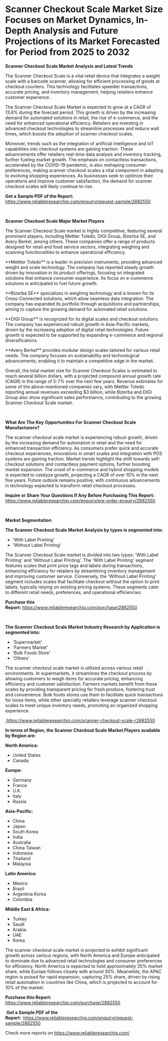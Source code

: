<p><h1>Scanner Checkout Scale Market Size Focuses on Market Dynamics, In-Depth Analysis and Future Projections of its Market Forecasted for Period from 2025 to 2032</h1></p><p><strong>Scanner Checkout Scale Market Analysis and Latest Trends</strong></p>
<p><p>The Scanner Checkout Scale is a vital retail device that integrates a weight scale with a barcode scanner, allowing for efficient processing of goods at checkout counters. This technology facilitates speedier transactions, accurate pricing, and inventory management, helping retailers enhance customer experience.</p><p>The Scanner Checkout Scale Market is expected to grow at a CAGR of 13.6% during the forecast period. This growth is driven by the increasing demand for automated solutions in retail, the rise of e-commerce, and the need for enhanced operational efficiency. Retailers are investing in advanced checkout technologies to streamline processes and reduce wait times, which boosts the adoption of scanner checkout scales.</p><p>Moreover, trends such as the integration of artificial intelligence and IoT capabilities into checkout systems are gaining traction. These advancements offer retailers real-time data analysis and inventory tracking, further fueling market growth. The emphasis on contactless transactions, accelerated by the COVID-19 pandemic, is also reshaping consumer preferences, making scanner checkout scales a vital component in adapting to evolving shopping experiences. As businesses seek to optimize their operations and improve customer satisfaction, the demand for scanner checkout scales will likely continue to rise.</p></p>
<p><strong>Get a Sample PDF of the Report:&nbsp;</strong> <a href="https://www.reliableresearchiq.com/enquiry/request-sample/2882550?utm_campaign=3107&utm_medium=2&utm_source=Github&utm_content=ia&utm_term=13032025&utm_id=scanner-checkout-scale">https://www.reliableresearchiq.com/enquiry/request-sample/2882550</a></p>
<p>&nbsp;</p>
<p><strong>Scanner Checkout Scale Major Market Players</strong></p>
<p><p>The Scanner Checkout Scale market is highly competitive, featuring several prominent players, including Mettler Toledo, DIGI Group, Bizerba SE, and Avery Berkel, among others. These companies offer a range of products designed for retail and food service sectors, integrating weighing and scanning functionalities to enhance operational efficiency.</p><p>**Mettler Toledo** is a leader in precision instruments, providing advanced weight and scale technology. The company has reported steady growth driven by innovation in its product offerings, focusing on integrated solutions that enhance consumer experience. Its focus on e-commerce solutions is anticipated to fuel future growth.</p><p>**Bizerba SE** specializes in weighing technology and is known for its Cross-Connected solutions, which allow seamless data integration. The company has expanded its portfolio through acquisitions and partnerships, aiming to capture the growing demand for automated retail solutions. </p><p>**DIGI Group** is recognized for its digital scales and checkout solutions. The company has experienced robust growth in Asia-Pacific markets, driven by the increasing adoption of digital retail technologies. Future growth is expected to be supported by expanding e-commerce and regional diversifications.</p><p>**Avery Berkel** provides modular design scales tailored for various retail needs. The company focuses on sustainability and technological advancements, enabling it to maintain a competitive edge in the market.</p><p>Overall, the total market size for Scanner Checkout Scales is estimated to reach several billion dollars, with a projected compound annual growth rate (CAGR) in the range of 5-7% over the next few years. Revenue estimates for some of the above-mentioned companies vary, with Mettler Toledo reporting annual revenues exceeding $3 billion, while Bizerba and DIGI Group also show significant sales performance, contributing to the growing Scanner Checkout Scale market.</p></p>
<p>&nbsp;</p>
<p><strong>What Are The Key Opportunities For Scanner Checkout Scale Manufacturers?</strong></p>
<p><p>The scanner checkout scale market is experiencing robust growth, driven by the increasing demand for automation in retail and the need for enhanced transaction efficiency. As consumers prefer quick and accurate checkout experiences, innovations in smart scales and integration with POS systems are gaining traction. Market trends highlight the shift towards self-checkout solutions and contactless payment options, further boosting market expansion. The onset of e-commerce and hybrid shopping models is expected to catalyze growth, projecting a CAGR of over 10% in the next five years. Future outlook remains positive, with continuous advancements in technology expected to transform retail checkout processes.</p></p>
<p><strong>Inquire or Share Your Questions If Any Before Purchasing This Report:</strong> <a href="https://www.reliableresearchiq.com/enquiry/pre-order-enquiry/2882550?utm_campaign=3107&utm_medium=2&utm_source=Github&utm_content=ia&utm_term=13032025&utm_id=scanner-checkout-scale">https://www.reliableresearchiq.com/enquiry/pre-order-enquiry/2882550</a></p>
<p>&nbsp;</p>
<p><strong>Market Segmentation</strong></p>
<p><strong>The Scanner Checkout Scale Market Analysis by types is segmented into:</strong></p>
<p><ul><li>'With Label Printing'</li><li>'Without Label Printing'</li></ul></p>
<p><p>The Scanner Checkout Scale market is divided into two types: 'With Label Printing' and 'Without Label Printing'. The 'With Label Printing' segment features scales that print price tags and labels during transactions, enhancing efficiency for retailers by streamlining inventory management and improving customer service. Conversely, the 'Without Label Printing' segment includes scales that facilitate checkout without the option to print labels, typically relying on existing pricing systems. These segments cater to different retail needs, preferences, and operational efficiencies.</p></p>
<p><strong>Purchase this Report:&nbsp;</strong><a href="https://www.reliableresearchiq.com/purchase/2882550?utm_campaign=3107&utm_medium=2&utm_source=Github&utm_content=ia&utm_term=13032025&utm_id=scanner-checkout-scale">https://www.reliableresearchiq.com/purchase/2882550</a></p>
<p>&nbsp;</p>
<p><strong>The Scanner Checkout Scale Market Industry Research by Application is segmented into:</strong></p>
<p><ul><li>'Supermarket'</li><li>'Farmers Market'</li><li>'Bulk Foods Store'</li><li>'Others'</li></ul></p>
<p><p>The scanner checkout scale market is utilized across various retail environments. In supermarkets, it streamlines the checkout process by allowing customers to weigh items for accurate pricing, enhancing efficiency and customer satisfaction. Farmers markets benefit from these scales by providing transparent pricing for fresh produce, fostering trust and convenience. Bulk foods stores use them to facilitate quick transactions for loose items, while other specialty retailers leverage scanner checkout scales to meet unique inventory needs, promoting an organized shopping experience.</p></p>
<p><a href="https://www.reliableresearchiq.com/scanner-checkout-scale-r2882550?utm_campaign=3107&utm_medium=2&utm_source=Github&utm_content=ia&utm_term=13032025&utm_id=scanner-checkout-scale">&nbsp;https://www.reliableresearchiq.com/scanner-checkout-scale-r2882550</a></p>
<p><strong>In terms of Region, the Scanner Checkout Scale Market Players available by Region are:</strong></p>
<p>
    <p> <strong> North America: </strong>
        <ul>
            <li>United States</li>
            <li>Canada</li>
        </ul>
        </p> 
    <p> <strong> Europe: </strong>
        <ul>
            <li>Germany</li>
            <li>France</li>
            <li>U.K.</li>
            <li>Italy</li>
            <li>Russia</li>
        </ul>
        </p> 
    <p> <strong> Asia-Pacific: </strong>
        <ul>
            <li>China</li>
            <li>Japan</li>
            <li>South Korea</li>
            <li>India</li>
            <li>Australia</li>
            <li>China Taiwan</li>
            <li>Indonesia</li>
            <li>Thailand</li>
            <li>Malaysia</li>
        </ul>
        </p> 
    <p> <strong> Latin America: </strong>
        <ul>
            <li>Mexico</li>
            <li>Brazil</li>
            <li>Argentina Korea</li>
            <li>Colombia</li>
        </ul>
        </p> 
    <p> <strong> Middle East & Africa: </strong>
        <ul>
            <li>Turkey</li>
            <li>Saudi</li>
            <li>Arabia</li>
            <li>UAE</li>
            <li>Korea</li>
        </ul>
    </p>
    </p>
<p><p>The scanner checkout scale market is projected to exhibit significant growth across various regions, with North America and Europe anticipated to dominate due to advanced retail technologies and consumer preferences for efficiency. North America is expected to hold approximately 35% market share, while Europe follows closely with around 30%. Meanwhile, the APAC region is poised for rapid expansion, capturing 25% share, driven by rising retail automation in countries like China, which is projected to account for 10% of the market.</p></p>
<p><strong>Purchase this Report: </strong><a href="https://www.reliableresearchiq.com/purchase/2882550?utm_campaign=3107&utm_medium=2&utm_source=Github&utm_content=ia&utm_term=13032025&utm_id=scanner-checkout-scale">https://www.reliableresearchiq.com/purchase/2882550</a></p>
<p>&nbsp;<strong>Get a Sample PDF of the Report:&nbsp;&nbsp;</strong><a href="https://www.reliableresearchiq.com/enquiry/request-sample/2882550?utm_campaign=3107&utm_medium=2&utm_source=Github&utm_content=ia&utm_term=13032025&utm_id=scanner-checkout-scale">https://www.reliableresearchiq.com/enquiry/request-sample/2882550</a></p>
<p><strong></strong></p>
<p>Check more reports on <a href="https://www.reliableresearchiq.com/?utm_campaign=3107&utm_medium=2&utm_source=Github&utm_content=ia&utm_term=13032025&utm_id=scanner-checkout-scale">https://www.reliableresearchiq.com/</a></p>